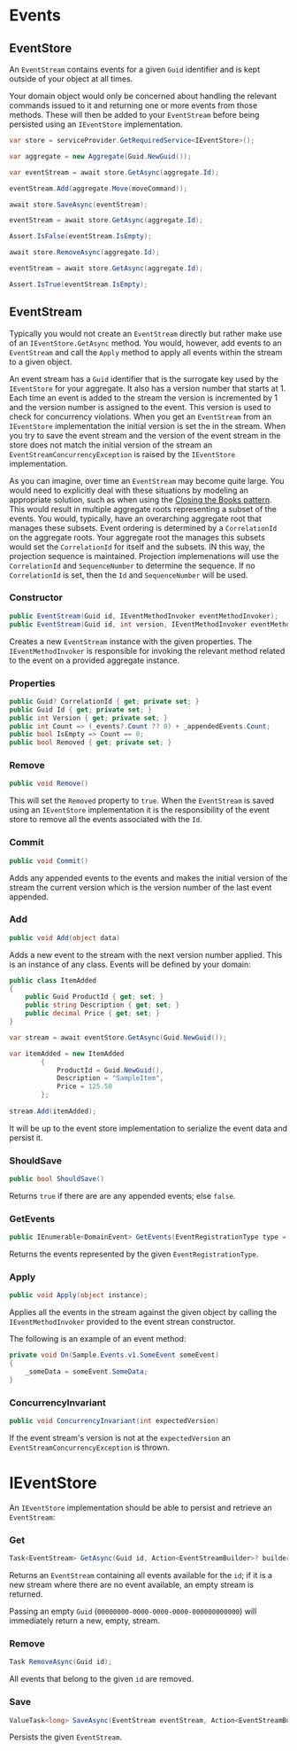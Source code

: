 # Events

## EventStore

An `EventStream` contains events for a given `Guid` identifier and is kept outside of your object at all times.

Your domain object would only be concerned about handling the relevant commands issued to it and returning one or more events from those methods.  These will then be added to your `EventStream` before being persisted using an `IEventStore` implementation.

``` c#
var store = serviceProvider.GetRequiredService<IEventStore>();

var aggregate = new Aggregate(Guid.NewGuid());

var eventStream = await store.GetAsync(aggregate.Id);

eventStream.Add(aggregate.Move(moveCommand));

await store.SaveAsync(eventStream);

eventStream = await store.GetAsync(aggregate.Id);

Assert.IsFalse(eventStream.IsEmpty);

await store.RemoveAsync(aggregate.Id);

eventStream = await store.GetAsync(aggregate.Id);

Assert.IsTrue(eventStream.IsEmpty);
```

## EventStream

Typically you would not create an `EventStream` directly but rather make use of an `IEventStore.GetAsync` method.  You would, however, add events to an `EventStream` and call the `Apply` method to apply all events within the stream to a given object.

An event stream has a `Guid` identifier that is the surrogate key used by the `IEventStore` for your aggregate.  It also has a version number that starts at 1.  Each time an event is added to the stream the version is incremented by 1 and the version number is assigned to the event.  This version is used to check for concurrency violations.  When you get an `EventStream` from an `IEventStore` implementation the initial version is set the in the stream.  When you try to save the event stream and the version of the event stream in the store does not match the initial version of the stream an `EventStreamConcurrencyException` is raised by the `IEventStore` implementation.

As you can imagine, over time an `EventStream` may become quite large.  You would need to explicitly deal with these situations by modeling an appropriate solution, such as when using the [Closing the Books pattern](https://event-driven.io/en/closing_the_books_in_practice/).  This would result in multiple aggregate roots representing a subset of the events.  You would, typically, have an overarching aggregate root that manages these subsets.  Event ordering is determined by a `CorrelationId` on the aggregate roots.  Your aggregate root the manages this subsets would set the `CorrelationId` for itself and the subsets.  IN this way, the projection sequence is maintained.  Projection implemenations will use the `CorrelationId` and `SequenceNumber` to determine the sequence.  If no `CorrelationId` is set, then the `Id` and `SequenceNumber` will be used.

### Constructor

``` c#
public EventStream(Guid id, IEventMethodInvoker eventMethodInvoker);
public EventStream(Guid id, int version, IEventMethodInvoker eventMethodInvoker, IEnumerable<DomainEvent>? events = null)
```

Creates a new `EventStream` instance with the given properties.  The `IEventMethodInvoker` is responsible for invoking the relevant method related to the event on a provided aggregate instance.

### Properties

``` c#
public Guid? CorrelationId { get; private set; }
public Guid Id { get; private set; }
public int Version { get; private set; }
public int Count => (_events?.Count ?? 0) + _appendedEvents.Count;
public bool IsEmpty => Count == 0;
public bool Removed { get; private set; }
```

### Remove

``` c#
public void Remove()
```

This will set the `Removed` property to `true`.  When the `EventStream` is saved using an `IEventStore` implementation it is the responsibility of the event store to remove all the events associated with the `Id`.

### Commit

``` c#
public void Commit()
```

Adds any appended events to the events and makes the initial version of the stream the current version which is the version number of the last event appended.

### Add

``` c#
public void Add(object data)
```

Adds a new event to the stream with the next version number applied.  This is an instance of any class.  Events will be defined by your domain:

``` c#
public class ItemAdded
{
    public Guid ProductId { get; set; }
    public string Description { get; set; }
    public decimal Price { get; set; }
}

var stream = await eventStore.GetAsync(Guid.NewGuid());

var itemAdded = new ItemAdded
        {
            ProductId = Guid.NewGuid(),
            Description = "SampleItem",
            Price = 125.50
        };
                
stream.Add(itemAdded);
```

It will be up to the event store implementation to serialize the event data and persist it.

### ShouldSave

``` c#
public bool ShouldSave()
```

Returns `true` if there are are any appended events; else `false`.

### GetEvents

``` c#
public IEnumerable<DomainEvent> GetEvents(EventRegistrationType type = EventRegistrationType.Appended)
```

Returns the events represented by the given `EventRegistrationType`.

### Apply

``` c#
public void Apply(object instance);
```

Applies all the events in the stream against the given object by calling the `IEventMethodInvoker` provided to the event strean constructor. 

The following is an example of an event method:

``` c#
private void On(Sample.Events.v1.SomeEvent someEvent)
{
    _someData = someEvent.SomeData;
}
```

### ConcurrencyInvariant

``` c#
public void ConcurrencyInvariant(int expectedVersion)
```

If the event stream's version is not at the `expectedVersion` an `EventStreamConcurrencyException` is thrown.

# IEventStore

An `IEventStore` implementation should be able to persist and retrieve an `EventStream`:

### Get

``` c#
Task<EventStream> GetAsync(Guid id, Action<EventStreamBuilder>? builder = null);
```

Returns an `EventStream` containing all events available for the `id`; if it is a new stream where there are no event available, an empty stream is returned.

Passing an empty `Guid` (`00000000-0000-0000-0000-000000000000`) will immediately return a new, empty, stream.

### Remove

``` c#
Task RemoveAsync(Guid id);
```

All events that belong to the given `id` are removed.

### Save

``` c#
ValueTask<long> SaveAsync(EventStream eventStream, Action<EventStreamBuilder>? builder = null);
```

Persists the given `EventStream`.